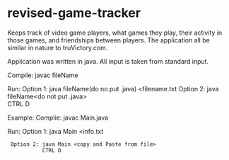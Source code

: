 # revised-game-tracker
Keeps track of video game players, what games they play, their activity in those games, and friendships between players. The application all be similar in nature to truVictory.com.

Application was written in java.
All input is taken from standard input.



Compile:   javac fileName
          
Run:   Option 1:    java fileName(do no put .java) <filename.txt 
       Option 2:    java fileName<do not put .java> <copy and paset from file>  
                    CTRL D 
    
Example: 
Complie: javac Main.java

Run: Option 1: java Main <info.txt

     Option 2: java Main <copy and Paste from file>
               CTRL D 
